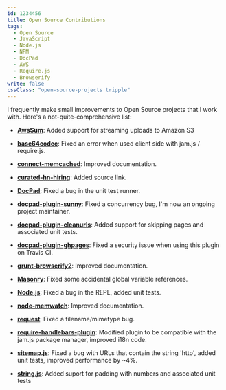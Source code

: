 ```yaml
---
id: 1234456
title: Open Source Contributions
tags: 
  - Open Source
  - JavaScript
  - Node.js
  - NPM
  - DocPad
  - AWS
  - Require.js
  - Browserify
write: false
cssClass: "open-source-projects tripple"
---
```


I frequently make small improvements to Open Source projects that I work with. Here's a not-quite-comprehensive list:

 - **[AwsSum](http://awssum.io)**: Added support for streaming uploads to Amazon S3

 - **[base64codec](https://github.com/chick307/base64codec)**: Fixed an error when used client side with jam.js / require.js.

 - **[connect-memcached](https://github.com/balor/connect-memcached)**: Improved documentation.
 
 - **[curated-hn-hiring](https://github.com/perspectivezoom/curated-hn-hiring)**: Added source link.

 - **[DocPad](docpad.org/)**: Fixed a bug in the unit test runner.

 - **[docpad-plugin-sunny](https://github.com/bobobo1618/docpad-plugin-sunny)**: Fixed a concurrency bug, I'm now an ongoing project maintainer.

 - **[docpad-plugin-cleanurls](http://docpad.org/plugin/cleanurls)**: Added support for skipping pages and associated unit tests.

 - **[docpad-plugin-ghpages](https://github.com/docpad/docpad-plugin-ghpages)**: Fixed a security issue when using this plugin on Travis CI.

 - **[grunt-browserify2](https://github.com/shanejonas/grunt-browserify2)**: Improved documentation.

 - **[Masonry](http://masonry.desandro.com/)**: Fixed some accidental global variable references.

 - **[Node.js](http://nodejs.org/)**: Fixed a bug in the REPL, added unit tests.
 
 - **[node-memwatch](https://github.com/nfriedly/node-memwatch)**: Improved documentation.

 - **[request](https://github.com/mikeal/request)**: Fixed a filename/mimetype bug.

 - **[require-handlebars-plugin](https://github.com/SlexAxton/require-handlebars-plugin)**: Modified plugin to be compatible with the jam.js package manager, improved i18n code.

 - **[sitemap.js](https://github.com/ekalinin/sitemap.js)**: Fixed a bug with URLs that contain the string 'http', added unit tests, improved performance by ~4%.

 - **[string.js](https://github.com/jprichardson/string.js)**: Added suport for padding with numbers and associated unit tests